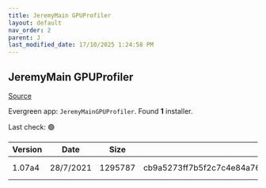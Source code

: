 ```yaml
---
title: JeremyMain GPUProfiler
layout: default
nav_order: 2
parent: J
last_modified_date: 17/10/2025 1:24:58 PM
---
```


## JeremyMain GPUProfiler

[Source](https://github.com/JeremyMain/GPUProfiler)

Evergreen app: `JeremyMainGPUProfiler`. Found **1** installer.

Last check: 🟢

| Version | Date      | Size    | Sha256                                                           | Architecture | InstallerType | Type | URI                                                                                                                                                                                                |
| ------- | --------- | ------- | ---------------------------------------------------------------- | ------------ | ------------- | ---- | -------------------------------------------------------------------------------------------------------------------------------------------------------------------------------------------------- |
| 1.07a4  | 28/7/2021 | 1295787 | cb9a5273ff7b5f2c7c4e84a76cac003918399359a01381716db57825a421948e | x64          | Default       | zip  | [https://github.com/JeremyMain/GPUProfiler/releases/download/v1.07a4/GPUProfiler_v1.07a4_x64.zip](https://github.com/JeremyMain/GPUProfiler/releases/download/v1.07a4/GPUProfiler_v1.07a4_x64.zip) |
